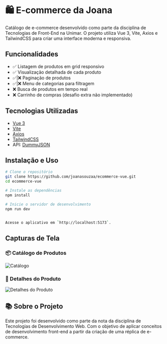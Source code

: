 # 🛍️ E-commerce da Joana

Catálogo de e-commerce desenvolvido como parte da disciplina de Tecnologias de Front-End na Unimar. O projeto utiliza Vue 3, Vite, Axios e TailwindCSS para criar uma interface moderna e responsiva.

## Funcionalidades

- ✅ Listagem de produtos em grid responsivo
- ✅ Visualização detalhada de cada produto    
- ✅|❌ Paginação de produtos  
- ✅|❌ Menu de categorias para filtragem  
- ❌ Busca de produtos em tempo real  
- ❌ Carrinho de compras (desafio extra não implementado)

## Tecnologias Utilizadas

- [Vue 3](https://vuejs.org/)
- [Vite](https://vitejs.dev/)
- [Axios](https://axios-http.com/)
- [TailwindCSS](https://tailwindcss.com/)
- API: [DummyJSON](https://dummyjson.com/)

## Instalação e Uso

```bash
# Clone o repositório
git clone https://github.com/joanasouzaa/ecommerce-vue.git
cd ecommerce-vue

# Instale as dependências
npm install

# Inicie o servidor de desenvolvimento
npm run dev


Acesse o aplicativo em `http://localhost:5173`.
````
## Capturas de Tela

### 📦 Catálogo de Produtos

![Catálogo]()


### 🔎 Detalhes do Produto

![Detalhes do Produto]()

>

## 📚 Sobre o Projeto

Este projeto foi desenvolvido como parte da nota da disciplina de Tecnologias de Desenvolvimento Web. Com o objetivo de aplicar conceitos de desenvolvimento front-end a partir da criação de uma réplica de e-commerce.

